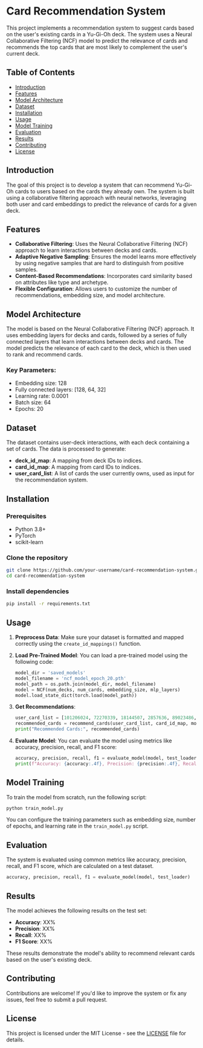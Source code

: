 
# Card Recommendation System

This project implements a recommendation system to suggest cards based on the user's existing cards in a Yu-Gi-Oh deck. The system uses a Neural Collaborative Filtering (NCF) model to predict the relevance of cards and recommends the top cards that are most likely to complement the user's current deck.

## Table of Contents

- [Introduction](#introduction)
- [Features](#features)
- [Model Architecture](#model-architecture)
- [Dataset](#dataset)
- [Installation](#installation)
- [Usage](#usage)
- [Model Training](#model-training)
- [Evaluation](#evaluation)
- [Results](#results)
- [Contributing](#contributing)
- [License](#license)

## Introduction

The goal of this project is to develop a system that can recommend Yu-Gi-Oh cards to users based on the cards they already own. The system is built using a collaborative filtering approach with neural networks, leveraging both user and card embeddings to predict the relevance of cards for a given deck.

## Features

- **Collaborative Filtering**: Uses the Neural Collaborative Filtering (NCF) approach to learn interactions between decks and cards.
- **Adaptive Negative Sampling**: Ensures the model learns more effectively by using negative samples that are hard to distinguish from positive samples.
- **Content-Based Recommendations**: Incorporates card similarity based on attributes like type and archetype.
- **Flexible Configuration**: Allows users to customize the number of recommendations, embedding size, and model architecture.

## Model Architecture

The model is based on the Neural Collaborative Filtering (NCF) approach. It uses embedding layers for decks and cards, followed by a series of fully connected layers that learn interactions between decks and cards. The model predicts the relevance of each card to the deck, which is then used to rank and recommend cards.

### Key Parameters:
- Embedding size: 128
- Fully connected layers: [128, 64, 32]
- Learning rate: 0.0001
- Batch size: 64
- Epochs: 20

## Dataset

The dataset contains user-deck interactions, with each deck containing a set of cards. The data is processed to generate:
- **deck_id_map**: A mapping from deck IDs to indices.
- **card_id_map**: A mapping from card IDs to indices.
- **user_card_list**: A list of cards the user currently owns, used as input for the recommendation system.

## Installation

### Prerequisites

- Python 3.8+
- PyTorch
- scikit-learn

### Clone the repository
```bash
git clone https://github.com/your-username/card-recommendation-system.git
cd card-recommendation-system
```

### Install dependencies
```bash
pip install -r requirements.txt
```

## Usage

1. **Preprocess Data**: Make sure your dataset is formatted and mapped correctly using the `create_id_mappings()` function.
2. **Load Pre-Trained Model**: You can load a pre-trained model using the following code:
    ```python
    model_dir = 'saved_models'
    model_filename = 'ncf_model_epoch_20.pth' 
    model_path = os.path.join(model_dir, model_filename)
    model = NCF(num_decks, num_cards, embedding_size, mlp_layers)
    model.load_state_dict(torch.load(model_path))
    ```

3. **Get Recommendations**:
    ```python
    user_card_list = [101206024, 72270339, 18144507, 2857636, 89023486, 98567237]  # Example user cards
    recommended_cards = recommend_cards(user_card_list, card_id_map, model, num_recommendations=10)
    print("Recommended Cards:", recommended_cards)
    ```

4. **Evaluate Model**: You can evaluate the model using metrics like accuracy, precision, recall, and F1 score:
    ```python
    accuracy, precision, recall, f1 = evaluate_model(model, test_loader)
    print(f"Accuracy: {accuracy:.4f}, Precision: {precision:.4f}, Recall: {recall:.4f}, F1 Score: {f1:.4f}")
    ```

## Model Training

To train the model from scratch, run the following script:
```bash
python train_model.py
```

You can configure the training parameters such as embedding size, number of epochs, and learning rate in the `train_model.py` script.

## Evaluation

The system is evaluated using common metrics like accuracy, precision, recall, and F1 score, which are calculated on a test dataset.

```python
accuracy, precision, recall, f1 = evaluate_model(model, test_loader)
```

## Results

The model achieves the following results on the test set:
- **Accuracy**: XX%
- **Precision**: XX%
- **Recall**: XX%
- **F1 Score**: XX%

These results demonstrate the model's ability to recommend relevant cards based on the user's existing deck.

## Contributing

Contributions are welcome! If you'd like to improve the system or fix any issues, feel free to submit a pull request.

## License

This project is licensed under the MIT License - see the [LICENSE](LICENSE) file for details.
